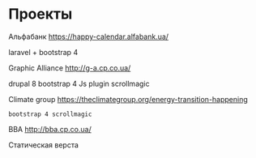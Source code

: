 # Проекты
Альфабанк https://happy-calendar.alfabank.ua/ 

   laravel + bootstrap 4

Graphic Alliance http://g-a.cp.co.ua/

   drupal 8 bootstrap 4 Js plugin scrollmagic

Climate group https://theclimategroup.org/energy-transition-happening

    bootstrap 4 scrollmagic
    
BBA http://bba.cp.co.ua/

   Статическая верста

